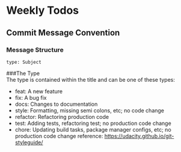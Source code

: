 # Weekly Todos

## Commit Message Convention

### Message Structure

```
type: Subject
```

###The Type  
The type is contained within the title and can be one of these types:

- feat: A new feature
- fix: A bug fix
- docs: Changes to documentation
- style: Formatting, missing semi colons, etc; no code change
- refactor: Refactoring production code
- test: Adding tests, refactoring test; no production code change
- chore: Updating build tasks, package manager configs, etc; no production code change
  reference: https://udacity.github.io/git-styleguide/
